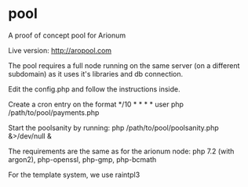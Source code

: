 # pool
A proof of concept pool for Arionum

Live version: http://aropool.com

The pool requires a full node running on the same server (on a different subdomain) as it uses it's libraries and db connection.

Edit the config.php and follow the instructions inside.

Create a cron entry on the format */10 * * * * user php /path/to/pool/payments.php

Start the poolsanity by running: php /path/to/pool/poolsanity.php &>/dev/null &

The requirements are the same as for the arionum node: php 7.2 (with argon2), php-openssl, php-gmp, php-bcmath

For the template system, we use raintpl3
